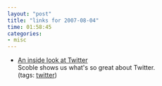 ```yaml
---
layout: "post"
title: "links for 2007-08-04"
time: 01:58:45
categories: 
- misc
---
```

<ul>
	<li>
		<div><a href="http://www.podtech.net/scobleshow/technology/1588/an-inside-look-at-twitter">An inside look at Twitter</a></div>
		<div>Scoble shows us what's so great about Twitter.</div>
		<div>(tags: <a href="http://del.icio.us/stuartdallas/twitter">twitter</a>)</div>
	</li>
</ul>
